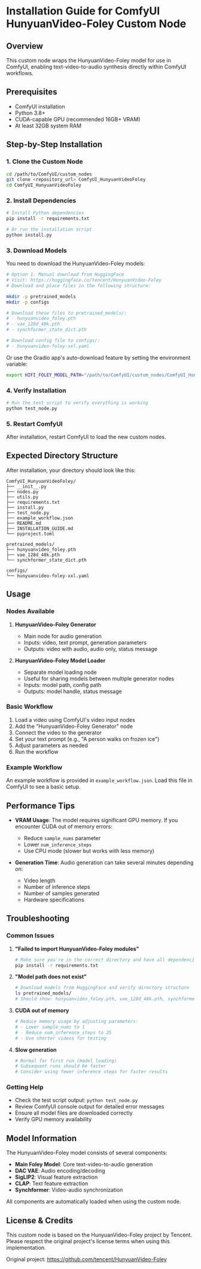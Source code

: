 # Installation Guide for ComfyUI HunyuanVideo-Foley Custom Node

## Overview

This custom node wraps the HunyuanVideo-Foley model for use in ComfyUI, enabling text-video-to-audio synthesis directly within ComfyUI workflows.

## Prerequisites

- ComfyUI installation
- Python 3.8+ 
- CUDA-capable GPU (recommended 16GB+ VRAM)
- At least 32GB system RAM

## Step-by-Step Installation

### 1. Clone the Custom Node

```bash
cd /path/to/ComfyUI/custom_nodes
git clone <repository_url> ComfyUI_HunyuanVideoFoley
cd ComfyUI_HunyuanVideoFoley
```

### 2. Install Dependencies

```bash
# Install Python dependencies
pip install -r requirements.txt

# Or run the installation script
python install.py
```

### 3. Download Models

You need to download the HunyuanVideo-Foley models:

```bash
# Option 1: Manual download from HuggingFace
# Visit: https://huggingface.co/tencent/HunyuanVideo-Foley
# Download and place files in the following structure:

mkdir -p pretrained_models
mkdir -p configs

# Download these files to pretrained_models/:
# - hunyuanvideo_foley.pth
# - vae_128d_48k.pth  
# - synchformer_state_dict.pth

# Download config file to configs/:
# - hunyuanvideo-foley-xxl.yaml
```

Or use the Gradio app's auto-download feature by setting the environment variable:

```bash
export HIFI_FOLEY_MODEL_PATH="/path/to/ComfyUI/custom_nodes/ComfyUI_HunyuanVideoFoley/pretrained_models"
```

### 4. Verify Installation

```bash
# Run the test script to verify everything is working
python test_node.py
```

### 5. Restart ComfyUI

After installation, restart ComfyUI to load the new custom nodes.

## Expected Directory Structure

After installation, your directory should look like this:

```
ComfyUI_HunyuanVideoFoley/
├── __init__.py
├── nodes.py
├── utils.py
├── requirements.txt
├── install.py
├── test_node.py
├── example_workflow.json
├── README.md
├── INSTALLATION_GUIDE.md
└── pyproject.toml

pretrained_models/
├── hunyuanvideo_foley.pth
├── vae_128d_48k.pth
└── synchformer_state_dict.pth

configs/
└── hunyuanvideo-foley-xxl.yaml
```

## Usage

### Nodes Available

1. **HunyuanVideo-Foley Generator**
   - Main node for audio generation
   - Inputs: video, text prompt, generation parameters
   - Outputs: video with audio, audio only, status message

2. **HunyuanVideo-Foley Model Loader** 
   - Separate model loading node
   - Useful for sharing models between multiple generator nodes
   - Inputs: model path, config path
   - Outputs: model handle, status message

### Basic Workflow

1. Load a video using ComfyUI's video input nodes
2. Add the "HunyuanVideo-Foley Generator" node
3. Connect the video to the generator
4. Set your text prompt (e.g., "A person walks on frozen ice")
5. Adjust parameters as needed
6. Run the workflow

### Example Workflow

An example workflow is provided in `example_workflow.json`. Load this file in ComfyUI to see a basic setup.

## Performance Tips

- **VRAM Usage**: The model requires significant GPU memory. If you encounter CUDA out of memory errors:
  - Reduce `sample_nums` parameter
  - Lower `num_inference_steps`
  - Use CPU mode (slower but works with less memory)

- **Generation Time**: Audio generation can take several minutes depending on:
  - Video length
  - Number of inference steps
  - Number of samples generated
  - Hardware specifications

## Troubleshooting

### Common Issues

1. **"Failed to import HunyuanVideo-Foley modules"**
   ```bash
   # Make sure you're in the correct directory and have all dependencies
   pip install -r requirements.txt
   ```

2. **"Model path does not exist"** 
   ```bash
   # Download models from HuggingFace and verify directory structure
   ls pretrained_models/
   # Should show: hunyuanvideo_foley.pth, vae_128d_48k.pth, synchformer_state_dict.pth
   ```

3. **CUDA out of memory**
   ```bash
   # Reduce memory usage by adjusting parameters:
   # - Lower sample_nums to 1
   # - Reduce num_inference_steps to 25
   # - Use shorter videos for testing
   ```

4. **Slow generation**
   ```bash
   # Normal for first run (model loading)
   # Subsequent runs should be faster
   # Consider using fewer inference steps for faster results
   ```

### Getting Help

- Check the test script output: `python test_node.py`
- Review ComfyUI console output for detailed error messages
- Ensure all model files are downloaded correctly
- Verify GPU memory availability

## Model Information

The HunyuanVideo-Foley model consists of several components:

- **Main Foley Model**: Core text-video-to-audio generation
- **DAC VAE**: Audio encoding/decoding  
- **SigLIP2**: Visual feature extraction
- **CLAP**: Text feature extraction
- **Synchformer**: Video-audio synchronization

All components are automatically loaded when using the custom node.

## License & Credits

This custom node is based on the HunyuanVideo-Foley project by Tencent. Please respect the original project's license terms when using this implementation.

Original project: https://github.com/tencent/HunyuanVideo-Foley
